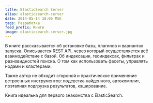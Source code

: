 ```yaml
---
title: ElasticSearch Server
alias: elasticsearch-server
date: 2014-05-14 18:00 MSK
tags: Разработка
feed_prefix: Книги
image: elasticsearch-server.jpg
---
```


В книге рассказывается об установке базы, плагинов и вариантах запуска.
Описывается REST API, через который осуществляется всё взаимодействие с базой. Об индексации, геоиндексах, фильтрах и разновидностей поиска. О том как использовать фасеты, управлять нодами и кластерами.

Также автор не обходит стороной и практическое применение встроенных инструментов: подсветка найденного, автокомплит, поэтапная подгрузка результатов, кэширование.

Книга идеальна для первого знакомства с ElasticSearch.